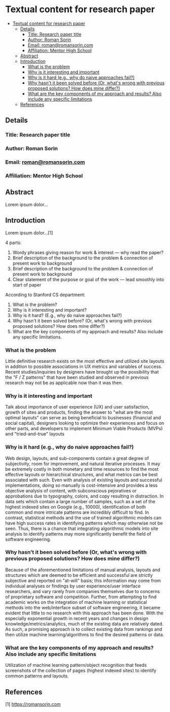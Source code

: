# Textual content for research paper

- [Textual content for research paper](#textual-content-for-research-paper)
  - [Details](#details)
    - [Title: Research paper title](#title-research-paper-title)
    - [Author: Roman Sorin](#author-roman-sorin)
    - [Email: roman@romansorin.com](#email-romanromansorincom)
    - [Affiliation: Mentor High School](#affiliation-mentor-high-school)
  - [Abstract](#abstract)
  - [Introduction](#introduction)
    - [What is the problem](#what-is-the-problem)
    - [Why is it interesting and important](#why-is-it-interesting-and-important)
    - [Why is it hard (e.g., why do naive approaches fail?)](#why-is-it-hard-eg-why-do-naive-approaches-fail)
    - [Why hasn't it been solved before (Or, what's wrong with previous proposed solutions? How does mine differ?)](#why-hasnt-it-been-solved-before-or-whats-wrong-with-previous-proposed-solutions-how-does-mine-differ)
    - [What are the key components of my approach and results? Also include any specific limitations](#what-are-the-key-components-of-my-approach-and-results-also-include-any-specific-limitations)
  - [References](#references)

## Details

### Title: Research paper title

### Author: Roman Sorin

### Email: roman@romansorin.com

### Affiliation: Mentor High School

## Abstract

Lorem ipsum dolor...

## Introduction

Lorem ipsum dolor...[1]

4 parts:

1. Wordy phrases giving reason for work & interest — why read the paper?
2. Brief description of the background to the problem & connection of present work to background
3. Brief description of the background to the problem & connection of present work to background
4. Clear statement of the purpose or goal of the work — lead smoothly into start of paper

According to Stanford CS department:

1. What is the problem?
2. Why is it interesting and important?
3. Why is it hard? (E.g., why do naive approaches fail?)
4. Why hasn't it been solved before? (Or, what's wrong with previous proposed solutions? How does mine differ?)
5. What are the key components of my approach and results? Also include any specific limitations.

### What is the problem

Little definitive research exists on the most effective and utilized site layouts in addition to possible associations in UX metrics and variables of success. Recent studies/inquiries by designers have brought up the possibility that the "F / Z patterns" that have been studied and observed in previous research may not be as applicable now than it was then.

### Why is it interesting and important

Talk about importance of user experience (UX) and user satisfaction, growth of sites and products, finding the answer to "what are the most optimal layouts" can serve as being beneficial to businesses (financial and social capital), designers looking to optimize their experiences and focus on other parts, and developers to implement Minimum Viable Products (MVPs) and "tried-and-true" layouts

### Why is it hard (e.g., why do naive approaches fail?)

Web design, layouts, and sub-components contain a great degree of subjectivity, room for improvement, and natural iterative processes. It may be extremely costly in both monetary and time resources to find the most effective layouts or hierarchical structures, and what metrics can be best associated with such. Even with analysis of existing layouts and successful implementations, doing so manually is cost-intensive and provides a less objective analysis of content, with subconscious pejoratives or approbations due to typography, colors, and copy resulting in distraction. In data sets which contain a large number of samples, such as a set of the highest indexed sites on Google (e.g., 10000), identification of both common and more intricate patterns are incredibly difficult to find. In contrast, statistical methods and the use of trained algorithmic models can have high success rates in identifying patterns which may otherwise not be seen. Thus, there is a chance that integrating algorithmic models into site analysis to identify patterns may more significantly benefit the field of software engineering.

### Why hasn't it been solved before (Or, what's wrong with previous proposed solutions? How does mine differ?)

Because of the aforementioned limitations of manual analysis, layouts and structures which are deemed to be efficient and successful are strictly subjective and reported on "at-will" basis; this information may come from individual analyses or findings by user experience/user interface researchers, and vary rarely from companies themselves due to concerns of proprietary software and competition. Further, from attempting to find academic works on the integration of machine learning or statistical methods into the web/interface subset of software engineering, it became evident that little to no research with this approach has been done. With the especially exponential growth in recent years and changes in design knowledge/metrics/analytics, much of the existing data are relatively dated. As such, a promising approach is to collect existing data from rankings and then utilize machine learning/algorithms to find the desired patterns or data.

### What are the key components of my approach and results? Also include any specific limitations

Utilization of machine learning pattern/object recognition that feeds screenshots of the collection of pages (highest indexed sites) to identify common patterns and layouts.

## References

[1] <https://romansorin.com>
